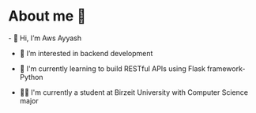 <H1>About me 📌</H1>
- 👋 Hi, I’m Aws Ayyash

- 👀 I’m interested in backend development 

- 📌 I'm currently learning to build RESTful APIs using Flask framework-Python 

- 💁‍♂️ I'm currently a student at Birzeit University with Computer Science major

<!---
AwsAyyash/AwsAyyash is a ✨ special ✨ repository because its `README.md` (this file) appears on your GitHub profile.
You can click the Preview link to take a look at your changes.
--->

